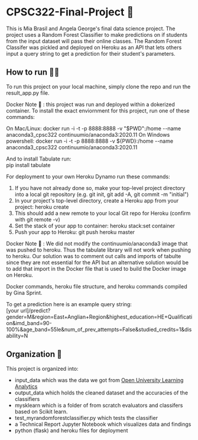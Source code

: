 # CPSC322-Final-Project 🤖
This is Mia Brasil and Angela George's final data science project. The project uses a Random Forest Classifier to make predictions on if students from the input dataset will pass their online classes. The Random Forest Classifer was pickled and deployed on Heroku as an API that lets others input a query string to get a prediction for their student's parameters. 

## How to run 🧑‍💻
To run this project on your local machine, simply clone the repo and run the result_app.py file. 

Docker Note 🐳 : this project was run and deployed within a dokerized container. To install the exact enviornment for this project, run one of these commands:  

On Mac/Linux: docker run -i -t -p 8888:8888 -v "$PWD":/home --name anaconda3_cpsc322 continuumio/anaconda3:2020.11
On Windows powershell: docker run -i -t -p 8888:8888 -v ${PWD}:/home --name anaconda3_cpsc322 continuumio/anaconda3:2020.11

And to install Tabulate run:   
pip install tabulate

For deployment to your own Heroku Dynamo run these commands:  

1. If you have not already done so, make your top-level project directory into a local git repository (e.g. git init, git add -A, git commit -m "initial")
1. In your project's top-level directory, create a Heroku app from your project: heroku create <app name>
1. This should add a new remote to your local Git repo for Heroku (confirm with git remote -v)
1. Set the stack of your app to container: heroku stack:set container
1. Push your app to Heroku: git push heroku master

Docker Note 🐳 : We did not modify the continuumio/anaconda3 image that was pushed to heroku. Thus the tabulate library will not work when pushing to heroku. Our solution was to comment out calls and imports of tabulte since they are not essential for the API but an alternative solution would be to add that import in the Docker file that is used to build the Docker image on Heroku. 

Docker commands, heroku file structure, and heroku commands compiled by Gina Sprint. 

To get a prediction here is an example query string:    
[your url]/predict?gender=M&region=East+Anglian+Region&highest_education=HE+Qualification&imd_band=90-100%&age_band=55le&num_of_prev_attempts=False&studied_credits=1&disability=N

## Organization 📂

This project is organized into: 

* input_data which was the data we got from [Open University Learning Analytics](https://analyse.kmi.open.ac.uk/open_dataset)
* output_data which holds the cleaned dataset and the accuracies of the classifiers
* mysklearn which is a folder of from scratch evaluators and classifers based on Scikit learn.
* test_myrandomforestclassifier.py which tests the classifier
* a Technical Report Jupyter Notebook which visualizes data and findings
* python (flask) and heroku files for deployment

